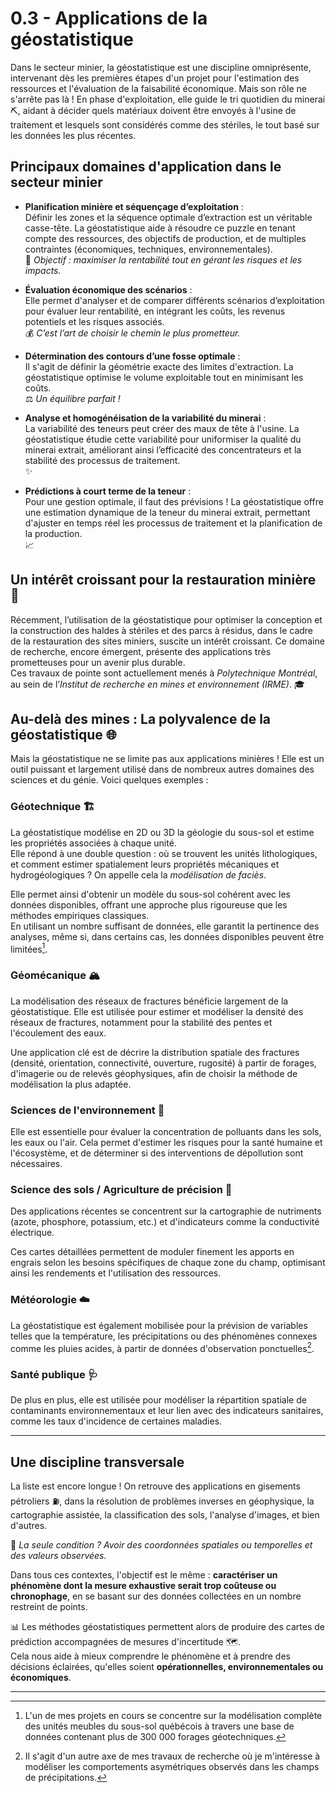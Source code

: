 # 0.3 - Applications de la géostatistique

Dans le secteur minier, la géostatistique est une discipline omniprésente, intervenant dès les premières étapes d'un projet pour l'estimation des ressources et l'évaluation de la faisabilité économique. Mais son rôle ne s'arrête pas là ! En phase d'exploitation, elle guide le tri quotidien du minerai ⛏️, aidant à décider quels matériaux doivent être envoyés à l'usine de traitement et lesquels sont considérés comme des stériles, le tout basé sur les données les plus récentes.

## Principaux domaines d'application dans le secteur minier

- **Planification minière et séquençage d’exploitation** :  
  Définir les zones et la séquence optimale d’extraction est un véritable casse-tête. La géostatistique aide à résoudre ce puzzle en tenant compte des ressources, des objectifs de production, et de multiples contraintes (économiques, techniques, environnementales).  
  🎯 *Objectif : maximiser la rentabilité tout en gérant les risques et les impacts.*

- **Évaluation économique des scénarios** :  
  Elle permet d'analyser et de comparer différents scénarios d’exploitation pour évaluer leur rentabilité, en intégrant les coûts, les revenus potentiels et les risques associés.  
  💰 *C’est l’art de choisir le chemin le plus prometteur.*

- **Détermination des contours d’une fosse optimale** :  
  Il s'agit de définir la géométrie exacte des limites d'extraction. La géostatistique optimise le volume exploitable tout en minimisant les coûts.  
  ⚖️ *Un équilibre parfait !*

- **Analyse et homogénéisation de la variabilité du minerai** :  
  La variabilité des teneurs peut créer des maux de tête à l'usine. La géostatistique étudie cette variabilité pour uniformiser la qualité du minerai extrait, améliorant ainsi l’efficacité des concentrateurs et la stabilité des processus de traitement.  
  ✨

- **Prédictions à court terme de la teneur** :  
  Pour une gestion optimale, il faut des prévisions ! La géostatistique offre une estimation dynamique de la teneur du minerai extrait, permettant d'ajuster en temps réel les processus de traitement et la planification de la production.  
  📈

## Un intérêt croissant pour la restauration minière 🌱

Récemment, l’utilisation de la géostatistique pour optimiser la conception et la construction des haldes à stériles et des parcs à résidus, dans le cadre de la restauration des sites miniers, suscite un intérêt croissant. Ce domaine de recherche, encore émergent, présente des applications très prometteuses pour un avenir plus durable.  
Ces travaux de pointe sont actuellement menés à *Polytechnique Montréal*, au sein de l’*Institut de recherche en mines et environnement (IRME)*. 🎓

## Au-delà des mines : La polyvalence de la géostatistique 🌐

Mais la géostatistique ne se limite pas aux applications minières ! Elle est un outil puissant et largement utilisé dans de nombreux autres domaines des sciences et du génie. Voici quelques exemples :

### Géotechnique 🏗️

La géostatistique modélise en 2D ou 3D la géologie du sous-sol et estime les propriétés associées à chaque unité.  
Elle répond à une double question : où se trouvent les unités lithologiques, et comment estimer spatialement leurs propriétés mécaniques et hydrogéologiques ? On appelle cela la *modélisation de faciès*.

Elle permet ainsi d'obtenir un modèle du sous-sol cohérent avec les données disponibles, offrant une approche plus rigoureuse que les méthodes empiriques classiques.  
En utilisant un nombre suffisant de données, elle garantit la pertinence des analyses, même si, dans certains cas, les données disponibles peuvent être limitées[^1].

### Géomécanique 🏔️

La modélisation des réseaux de fractures bénéficie largement de la géostatistique. Elle est utilisée pour estimer et modéliser la densité des réseaux de fractures, notamment pour la stabilité des pentes et l'écoulement des eaux.

Une application clé est de décrire la distribution spatiale des fractures (densité, orientation, connectivité, ouverture, rugosité) à partir de forages, d'imagerie ou de relevés géophysiques, afin de choisir la méthode de modélisation la plus adaptée.

### Sciences de l'environnement 🌳

Elle est essentielle pour évaluer la concentration de polluants dans les sols, les eaux ou l'air. Cela permet d'estimer les risques pour la santé humaine et l'écosystème, et de déterminer si des interventions de dépollution sont nécessaires.

### Science des sols / Agriculture de précision 🚜

Des applications récentes se concentrent sur la cartographie de nutriments (azote, phosphore, potassium, etc.) et d'indicateurs comme la conductivité électrique.

Ces cartes détaillées permettent de moduler finement les apports en engrais selon les besoins spécifiques de chaque zone du champ, optimisant ainsi les rendements et l'utilisation des ressources.

### Météorologie ☁️

La géostatistique est également mobilisée pour la prévision de variables telles que la température, les précipitations ou des phénomènes connexes comme les pluies acides, à partir de données d'observation ponctuelles[^2].

### Santé publique 🩺

De plus en plus, elle est utilisée pour modéliser la répartition spatiale de contaminants environnementaux et leur lien avec des indicateurs sanitaires, comme les taux d'incidence de certaines maladies.

---

## Une discipline transversale

La liste est encore longue ! On retrouve des applications en gisements pétroliers ⛽, dans la résolution de problèmes inverses en géophysique, la cartographie assistée, la classification des sols, l'analyse d'images, et bien d'autres.

🧭 *La seule condition ? Avoir des coordonnées spatiales ou temporelles et des valeurs observées.*

Dans tous ces contextes, l'objectif est le même : **caractériser un phénomène dont la mesure exhaustive serait trop coûteuse ou chronophage**, en se basant sur des données collectées en un nombre restreint de points.

📊 Les méthodes géostatistiques permettent alors de produire des cartes de prédiction accompagnées de mesures d'incertitude 🗺️.  
Cela nous aide à mieux comprendre le phénomène et à prendre des décisions éclairées, qu'elles soient **opérationnelles, environnementales ou économiques**.

---

[^1]: L'un de mes projets en cours se concentre sur la modélisation complète des unités meubles du sous-sol québécois à travers une base de données contenant plus de 300 000 forages géotechniques.  
[^2]: Il s'agit d'un autre axe de mes travaux de recherche où je m'intéresse à modéliser les comportements asymétriques observés dans les champs de précipitations.
